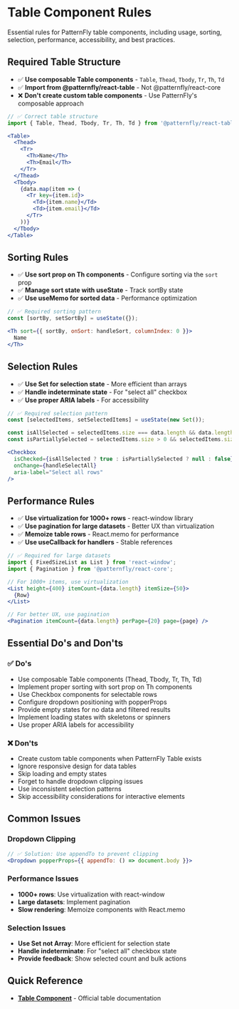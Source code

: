 # Table Component Rules

Essential rules for PatternFly table components, including usage, sorting, selection, performance, accessibility, and best practices.

## Required Table Structure
- ✅ **Use composable Table components** - `Table`, `Thead`, `Tbody`, `Tr`, `Th`, `Td`
- ✅ **Import from @patternfly/react-table** - Not @patternfly/react-core
- ❌ **Don't create custom table components** - Use PatternFly's composable approach

```jsx
// ✅ Correct table structure
import { Table, Thead, Tbody, Tr, Th, Td } from '@patternfly/react-table';

<Table>
  <Thead>
    <Tr>
      <Th>Name</Th>
      <Th>Email</Th>
    </Tr>
  </Thead>
  <Tbody>
    {data.map(item => (
      <Tr key={item.id}>
        <Td>{item.name}</Td>
        <Td>{item.email}</Td>
      </Tr>
    ))}
  </Tbody>
</Table>
```

## Sorting Rules
- ✅ **Use sort prop on Th components** - Configure sorting via the `sort` prop
- ✅ **Manage sort state with useState** - Track sortBy state
- ✅ **Use useMemo for sorted data** - Performance optimization

```jsx
// ✅ Required sorting pattern
const [sortBy, setSortBy] = useState({});

<Th sort={{ sortBy, onSort: handleSort, columnIndex: 0 }}>
  Name
</Th>
```

## Selection Rules
- ✅ **Use Set for selection state** - More efficient than arrays
- ✅ **Handle indeterminate state** - For "select all" checkbox
- ✅ **Use proper ARIA labels** - For accessibility

```jsx
// ✅ Required selection pattern
const [selectedItems, setSelectedItems] = useState(new Set());

const isAllSelected = selectedItems.size === data.length && data.length > 0;
const isPartiallySelected = selectedItems.size > 0 && selectedItems.size < data.length;

<Checkbox
  isChecked={isAllSelected ? true : isPartiallySelected ? null : false}
  onChange={handleSelectAll}
  aria-label="Select all rows"
/>
```

## Performance Rules
- ✅ **Use virtualization for 1000+ rows** - react-window library
- ✅ **Use pagination for large datasets** - Better UX than virtualization
- ✅ **Memoize table rows** - React.memo for performance
- ✅ **Use useCallback for handlers** - Stable references

```jsx
// ✅ Required for large datasets
import { FixedSizeList as List } from 'react-window';
import { Pagination } from '@patternfly/react-core';

// For 1000+ items, use virtualization
<List height={400} itemCount={data.length} itemSize={50}>
  {Row}
</List>

// For better UX, use pagination
<Pagination itemCount={data.length} perPage={20} page={page} />
```

## Essential Do's and Don'ts

### ✅ Do's
- Use composable Table components (Thead, Tbody, Tr, Th, Td)
- Implement proper sorting with sort prop on Th components
- Use Checkbox components for selectable rows
- Configure dropdown positioning with popperProps
- Provide empty states for no data and filtered results
- Implement loading states with skeletons or spinners
- Use proper ARIA labels for accessibility

### ❌ Don'ts
- Create custom table components when PatternFly Table exists
- Ignore responsive design for data tables
- Skip loading and empty states
- Forget to handle dropdown clipping issues
- Use inconsistent selection patterns
- Skip accessibility considerations for interactive elements

## Common Issues

### Dropdown Clipping
```jsx
// ✅ Solution: Use appendTo to prevent clipping
<Dropdown popperProps={{ appendTo: () => document.body }}>
```

### Performance Issues
- **1000+ rows**: Use virtualization with react-window
- **Large datasets**: Implement pagination
- **Slow rendering**: Memoize components with React.memo

### Selection Issues
- **Use Set not Array**: More efficient for selection state
- **Handle indeterminate**: For "select all" checkbox state
- **Provide feedback**: Show selected count and bulk actions

## Quick Reference
- **[Table Component](https://www.patternfly.org/components/table)** - Official table documentation 